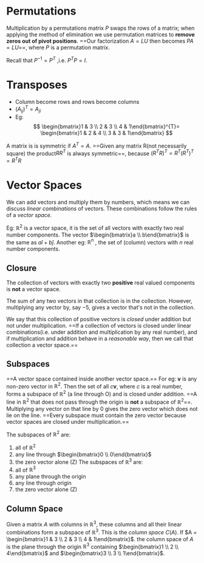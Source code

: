 # Permutations

Multiplication by a permutations matrix $P$ swaps the rows of a matrix; when applying the method of elimination we use permutation matrices to **remove zeros out of pivot positions**. ==Our factorization $A=LU$ then becomes $PA=LU$==,
where $P$ is a permutation matrix.

Recall that $P^{-1} = P^T$ ,i.e. $P^{T}P = I$.

# Transposes
- Column become rows and rows become columns
- $(A_{ij})^{T} =A_{ji}$ 
- Eg:
$$
\begin{bmatrix}1 & 3 \\ 2 & 3 \\ 4 & 1\end{bmatrix}^{T}= \begin{bmatrix}1 & 2 & 4 \\ 3 & 3 & 1\end{bmatrix} 
$$

A matrix is is symmetric if $A^{T}=A$. ==Given any matrix R(not necessarily square) the product$RR^{T}$ is always symmetric==, because $(R^{T}R)^{T}=R^{T}(R^{T})^{T}= R^{T}R$ 

# Vector Spaces

We can add vectors and multiply them by numbers, which means we can discuss *linear combinations* of vectors. These combinations follow the rules of a *vector space.*

Eg: $\mathbb{R}^2$ is a vector space, it is the set of all vectors with exactly two real number components. The vector $\begin{bmatrix}a \\ b\end{bmatrix}$  is the same as $a\hat{i}+b\hat{j}$.
Another eg: $\mathbb{R}^n$ , the set of (column) vectors with $n$ real number components.

## Closure
The collection of vectors with exactly two **positive** real valued components is **not** a vector space.

The sum of any two vectors in that collection is in the collection. However, multiplying any vector by, say $-5$, gives a vector that's not in the collection.

We say that this collection of positive vectors is *closed* under addition but not under multiplication.
==If a collection of vectors is closed under linear combinations(i.e. under addition and multiplication by any real number), and if multiplication and addition behave in a *reasonable way*, then we call that collection a vector space.==

## Subspaces

==A vector space contained inside another vector space.==
For eg: $\pmb{v}$ is any non-zero vector in $\mathbb{R}^2$. Then the set of all $c\pmb{v}$, where $c$ is a real number, forms a subspace of $\mathbb{R}^2$ (a line through O) and is closed under addition.
==A line in $\mathbb{R}^2$ that does not pass through the origin is **not** a subspace of $\mathbb{R}^2$==.
Multiplying any vector on that line by 0 gives the zero vector which does not lie on the line.
==Every subspace must contain the zero vector because vector spaces are closed under multiplication.==

The subspaces of $\mathbb{R}^2$ are:
1. all of $\mathbb{R}^{2}$
2. any line through $\begin{bmatrix}0 \\ 0\end{bmatrix}$
3. the zero vector alone (Z)
The subspaces of $\mathbb{R}^3$ are:
1. all of $\mathbb{R}^3$
2. any plane through the origin
3. any line through origin
4. the zero vector alone (Z)
## Column Space

Given a matrix $A$ with columns in $\mathbb{R}^3$, these columns and all their linear combinations form a subspace of $\mathbb{R}^3$. This is the *column space* $C(A)$. If $A = \begin{bmatrix}1 & 3 \\ 2 & 3 \\ 4 & 1\end{bmatrix}$.
the column space of $A$ is the plane through the origin $\mathbb{R}^3$ containing $\begin{bmatrix}1  \\ 2 \\ 4\end{bmatrix}$ and $\begin{bmatrix}3 \\ 3 \\ 1\end{bmatrix}$.